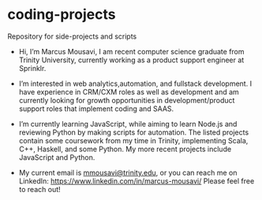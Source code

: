 # coding-projects
Repository for side-projects and scripts

- Hi, I’m Marcus Mousavi, I am recent computer science graduate from Trinity University, currently working as a product support engineer at Sprinklr. 

- I’m interested in web analytics,automation, and fullstack development. I have experience in CRM/CXM roles as well as development and am currently looking 
  for growth opportunities in development/product support roles that implement coding and SAAS.

- I’m currently learning JavaScript, while aiming to learn Node.js and reviewing Python by making scripts for automation. 
  The listed projects contain some coursework from my time in Trinity, implementing Scala, C++, Haskell, and some Python. 
  My more recent projects include JavaScript and Python.

- My current email is mmousavi@trinity.edu, or you can reach me on LinkedIn: https://www.linkedin.com/in/marcus-mousavi/
  Please feel free to reach out!
